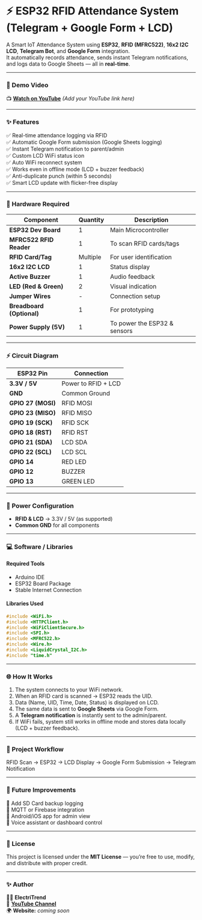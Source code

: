 # ⚡ ESP32 RFID Attendance System (Telegram + Google Form + LCD)

A Smart IoT Attendance System using **ESP32**, **RFID (MFRC522)**, **16x2 I2C LCD**, **Telegram Bot**, and **Google Form** integration.  
It automatically records attendance, sends instant Telegram notifications, and logs data to Google Sheets — all in **real-time**.

---

### 🎥 Demo Video  
📺 **[Watch on YouTube](https://www.youtube.com/)** *(Add your YouTube link here)*  

---

### ✨ Features  
✅ Real-time attendance logging via RFID  
✅ Automatic Google Form submission (Google Sheets logging)  
✅ Instant Telegram notification to parent/admin  
✅ Custom LCD WiFi status icon  
✅ Auto WiFi reconnect system  
✅ Works even in offline mode (LCD + buzzer feedback)  
✅ Anti-duplicate punch (within 5 seconds)  
✅ Smart LCD update with flicker-free display  

---

### 🧰 Hardware Required  

| Component | Quantity | Description |
|------------|-----------|-------------|
| **ESP32 Dev Board** | 1 | Main Microcontroller |
| **MFRC522 RFID Reader** | 1 | To scan RFID cards/tags |
| **RFID Card/Tag** | Multiple | For user identification |
| **16x2 I2C LCD** | 1 | Status display |
| **Active Buzzer** | 1 | Audio feedback |
| **LED (Red & Green)** | 2 | Visual indication |
| **Jumper Wires** | - | Connection setup |
| **Breadboard (Optional)** | 1 | For prototyping |
| **Power Supply (5V)** | 1 | To power the ESP32 & sensors |

---

### ⚡ Circuit Diagram  

| ESP32 Pin | Connection |
|------------|-------------|
| **3.3V / 5V** | Power to RFID + LCD |
| **GND** | Common Ground |
| **GPIO 27 (MOSI)** | RFID MOSI |
| **GPIO 23 (MISO)** | RFID MISO |
| **GPIO 19 (SCK)** | RFID SCK |
| **GPIO 18 (RST)** | RFID RST |
| **GPIO 21 (SDA)** | LCD SDA |
| **GPIO 22 (SCL)** | LCD SCL |
| **GPIO 14** | RED LED |
| **GPIO 12** | BUZZER |
| **GPIO 13** | GREEN LED |

---

### 🔌 Power Configuration  
- **RFID & LCD** → 3.3V / 5V (as supported)  
- **Common GND** for all components  

---

### 💻 Software / Libraries  

#### Required Tools  
- Arduino IDE  
- ESP32 Board Package  
- Stable Internet Connection  

#### Libraries Used  
```cpp
#include <WiFi.h>
#include <HTTPClient.h>
#include <WiFiClientSecure.h>
#include <SPI.h>
#include <MFRC522.h>
#include <Wire.h>
#include <LiquidCrystal_I2C.h>
#include "time.h"
```

---

### 🌐 How It Works  

1. The system connects to your WiFi network.  
2. When an RFID card is scanned → ESP32 reads the UID.  
3. Data (Name, UID, Time, Date, Status) is displayed on LCD.  
4. The same data is sent to **Google Sheets** via Google Form.  
5. A **Telegram notification** is instantly sent to the admin/parent.  
6. If WiFi fails, system still works in offline mode and stores data locally (LCD + buzzer feedback).  

---

### 🧩 Project Workflow  
RFID Scan → ESP32 → LCD Display → Google Form Submission → Telegram Notification  

---

### 🧠 Future Improvements  
🚀 Add SD Card backup logging  
📶 MQTT or Firebase integration  
📱 Android/iOS app for admin view  
💬 Voice assistant or dashboard control  

---

### 📜 License  
This project is licensed under the **MIT License** — you’re free to use, modify, and distribute with proper credit.

---

### ✨ Author  
👨‍💻 **ElectriTrend**  
🎥 **[YouTube Channel](https://www.youtube.com/)**  
🌍 **Website:** *coming soon*  
